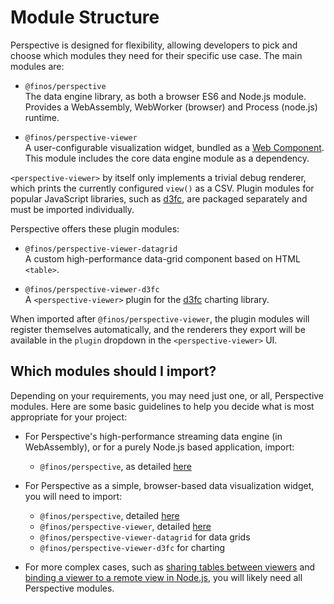 # Module Structure

Perspective is designed for flexibility, allowing developers to pick and choose
which modules they need for their specific use case. The main modules are:

-   `@finos/perspective`  
    The data engine library, as both a browser ES6 and Node.js module. Provides
    a WebAssembly, WebWorker (browser) and Process (node.js) runtime.

-   `@finos/perspective-viewer`  
    A user-configurable visualization widget, bundled as a
    [Web Component](https://www.webcomponents.org/introduction). This module
    includes the core data engine module as a dependency.

`<perspective-viewer>` by itself only implements a trivial debug renderer, which
prints the currently configured `view()` as a CSV. Plugin modules for popular
JavaScript libraries, such as [d3fc](https://d3fc.io/), are packaged separately
and must be imported individually.

Perspective offers these plugin modules:

-   `@finos/perspective-viewer-datagrid`  
    A custom high-performance data-grid component based on HTML `<table>`.

-   `@finos/perspective-viewer-d3fc`  
    A `<perspective-viewer>` plugin for the [d3fc](https://d3fc.io) charting
    library.

When imported after `@finos/perspective-viewer`, the plugin modules will
register themselves automatically, and the renderers they export will be
available in the `plugin` dropdown in the `<perspective-viewer>` UI.

## Which modules should I import?

Depending on your requirements, you may need just one, or all, Perspective
modules. Here are some basic guidelines to help you decide what is most
appropriate for your project:

-   For Perspective's high-performance streaming data engine (in WebAssembly),
    or for a purely Node.js based application, import:

    -   `@finos/perspective`, as detailed [here](#perspective-library)

-   For Perspective as a simple, browser-based data visualization widget, you
    will need to import:

    -   `@finos/perspective`, detailed [here](#perspective-library)
    -   `@finos/perspective-viewer`, detailed
        [here](#perspective-viewer-web-component)
    -   `@finos/perspective-viewer-datagrid` for data grids
    -   `@finos/perspective-viewer-d3fc` for charting

-   For more complex cases, such as
    [sharing tables between viewers](#sharing-a-table-between-multiple-perspective-viewers)
    and
    [binding a viewer to a remote view in Node.js](#remote-perspective-via-workerhost),
    you will likely need all Perspective modules.
